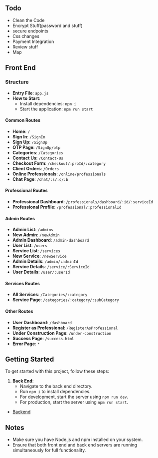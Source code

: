 
## Todo
 - Clean the Code
 - Encrypt Stuff(password and stuff) 
 - secure endpoints
 - Css changes
 - Payment Integration
 - Review stuff
 - Map

## Front End

### Structure

- **Entry File**: `app.js`
- **How to Start**:
  - Install dependencies: `npm i`
  - Start the application: `npm run start`



#### Common Routes

- **Home**: `/`
- **Sign In**: `/SignIn`
- **Sign Up**: `/SignUp`
- **OTP Page**: `/SignUp/otp`
- **Categories**: `/Categories`
- **Contact Us**: `/Contact-Us`
- **Checkout Form**: `/checkout/:proId/:category`
- **Client Orders**: `/Orders`
- **Online Professionals**: `/online/professionals`
- **Chat Page**: `/chat/:s/:c/:b`

#### Professional Routes

- **Professional Dashboard**: `/professionals/dashboard/:id/:serviceId`
- **Professional Profile**: `/professional/:professionalId`

#### Admin Routes

- **Admin List**: `/admins`
- **New Admin**: `/newAdmin`
- **Admin Dashboard**: `/admin-dashboard`
- **User List**: `/users`
- **Service List**: `/services`
- **New Service**: `/newService`
- **Admin Details**: `/admin/:adminId`
- **Service Details**: `/service/:ServiceId`
- **User Details**: `/user/:userId`

#### Services Routes

- **All Services**: `/Categories/:category`
- **Service Page**: `/categories/:category/:subCategory`

#### Other Routes

- **User Dashboard**: `/dashboard`
- **Register as Professional**: `/RegisterAsProfessional`
- **Under Construction Page**: `/under-construction`
- **Success Page**: `/success.html`
- **Error Page**: `*`



## Getting Started

To get started with this project, follow these steps:

1. **Back End**:
   - Navigate to the back end directory.
   - Run `npm i` to install dependencies.
   - For development, start the server using `npm run dev`.
   - For production, start the server using `npm run start`.

 - [Backend](https://github.com/sanjanastyles/titan)

## Notes

- Make sure you have Node.js and npm installed on your system.
- Ensure that both front end and back end servers are running simultaneously for full functionality.
